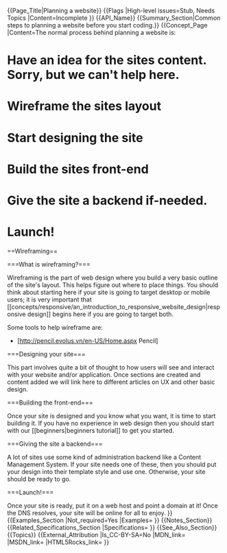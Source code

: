 {{Page_Title|Planning a website}}
{{Flags
|High-level issues=Stub, Needs Topics
|Content=Incomplete
}}
{{API_Name}}
{{Summary_Section|Common steps to planning a website before you start coding.}}
{{Concept_Page
|Content=The normal process behind planning a website is:
# Have an idea for the sites content.  Sorry, but we can't help here.
# Wireframe the sites layout
# Start designing the site
# Build the sites front-end
# Give the site a backend if-needed.
# Launch!

==Wireframing==

===What is wireframing?===

Wireframing is the part of web design where you build a very basic outline of the site's layout.  This helps figure out where to place things.  You should think about starting here if your site is going to target desktop or mobile users; it is very important that [[concepts/responsive/an_introduction_to_responsive_website_design|responsive design]] begins here if you are going to target both.

Some tools to help wireframe are:
* [http://pencil.evolus.vn/en-US/Home.aspx Pencil]


===Designing your site===

This part involves quite a bit of thought to how users will see and interact with your website and/or application.  Once sections are created and content added we will link here to different articles on UX and other basic design.

===Building the front-end===

Once your site is designed and you know what you want, it is time to start building it. If you have no experience in web design then you should start with our [[beginners|beginners tutorial]] to get you started.

===Giving the site a backend===

A lot of sites use some kind of administration backend like a Content Management System.  If your site needs one of these, then you should put your design into their template style and use one.  Otherwise, your site should be ready to go.

===Launch!===

Once your site is ready, put it on a web host and point a domain at it!  Once the DNS resolves, your site will be online for all to enjoy.
}}
{{Examples_Section
|Not_required=Yes
|Examples=
}}
{{Notes_Section}}
{{Related_Specifications_Section
|Specifications=
}}
{{See_Also_Section}}
{{Topics}}
{{External_Attribution
|Is_CC-BY-SA=No
|MDN_link=
|MSDN_link=
|HTML5Rocks_link=
}}